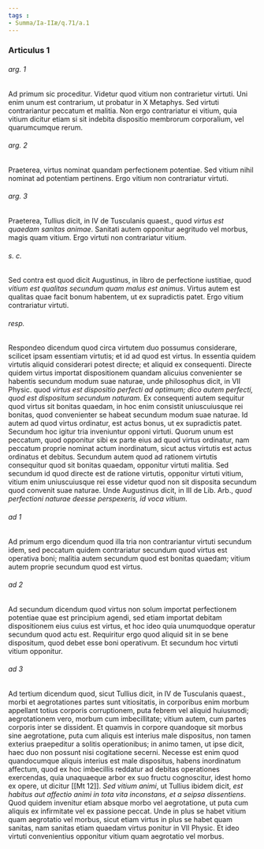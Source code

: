```yaml
---
tags : 
- Summa/Ia-IIæ/q.71/a.1
---
```


### Articulus 1

###### arg. 1
Ad primum sic proceditur. Videtur quod vitium non contrarietur virtuti. Uni enim unum est contrarium, ut probatur in X Metaphys. Sed virtuti contrariantur peccatum et malitia. Non ergo contrariatur ei vitium, quia vitium dicitur etiam si sit indebita dispositio membrorum corporalium, vel quarumcumque rerum.

###### arg. 2
Praeterea, virtus nominat quandam perfectionem potentiae. Sed vitium nihil nominat ad potentiam pertinens. Ergo vitium non contrariatur virtuti.

###### arg. 3
Praeterea, Tullius dicit, in IV de Tusculanis quaest., quod *virtus est quaedam sanitas animae*. Sanitati autem opponitur aegritudo vel morbus, magis quam vitium. Ergo virtuti non contrariatur vitium.

###### s. c.
Sed contra est quod dicit Augustinus, in libro de perfectione iustitiae, quod *vitium est qualitas secundum quam malus est animus*. Virtus autem est qualitas quae facit bonum habentem, ut ex supradictis patet. Ergo vitium contrariatur virtuti.

###### resp.
Respondeo dicendum quod circa virtutem duo possumus considerare, scilicet ipsam essentiam virtutis; et id ad quod est virtus. In essentia quidem virtutis aliquid considerari potest directe; et aliquid ex consequenti. Directe quidem virtus importat dispositionem quandam alicuius convenienter se habentis secundum modum suae naturae, unde philosophus dicit, in VII Physic. quod *virtus est dispositio perfecti ad optimum; dico autem perfecti, quod est dispositum secundum naturam*. Ex consequenti autem sequitur quod virtus sit bonitas quaedam, in hoc enim consistit uniuscuiusque rei bonitas, quod convenienter se habeat secundum modum suae naturae. Id autem ad quod virtus ordinatur, est actus bonus, ut ex supradictis patet. Secundum hoc igitur tria inveniuntur opponi virtuti. Quorum unum est peccatum, quod opponitur sibi ex parte eius ad quod virtus ordinatur, nam peccatum proprie nominat actum inordinatum, sicut actus virtutis est actus ordinatus et debitus. Secundum autem quod ad rationem virtutis consequitur quod sit bonitas quaedam, opponitur virtuti malitia. Sed secundum id quod directe est de ratione virtutis, opponitur virtuti vitium, vitium enim uniuscuiusque rei esse videtur quod non sit disposita secundum quod convenit suae naturae. Unde Augustinus dicit, in III de Lib. Arb., *quod perfectioni naturae deesse perspexeris, id voca vitium*.

###### ad 1
Ad primum ergo dicendum quod illa tria non contrariantur virtuti secundum idem, sed peccatum quidem contrariatur secundum quod virtus est operativa boni; malitia autem secundum quod est bonitas quaedam; vitium autem proprie secundum quod est virtus.

###### ad 2
Ad secundum dicendum quod virtus non solum importat perfectionem potentiae quae est principium agendi, sed etiam importat debitam dispositionem eius cuius est virtus, et hoc ideo quia unumquodque operatur secundum quod actu est. Requiritur ergo quod aliquid sit in se bene dispositum, quod debet esse boni operativum. Et secundum hoc virtuti vitium opponitur.

###### ad 3
Ad tertium dicendum quod, sicut Tullius dicit, in IV de Tusculanis quaest., morbi et aegrotationes partes sunt vitiositatis, in corporibus enim morbum appellant totius corporis corruptionem, puta febrem vel aliquid huiusmodi; aegrotationem vero, morbum cum imbecillitate; vitium autem, cum partes corporis inter se dissident. Et quamvis in corpore quandoque sit morbus sine aegrotatione, puta cum aliquis est interius male dispositus, non tamen exterius praepeditur a solitis operationibus; in animo tamen, ut ipse dicit, haec duo non possunt nisi cogitatione secerni. Necesse est enim quod quandocumque aliquis interius est male dispositus, habens inordinatum affectum, quod ex hoc imbecillis reddatur ad debitas operationes exercendas, quia unaquaeque arbor ex suo fructu cognoscitur, idest homo ex opere, ut dicitur [[Mt 12]]. *Sed vitium animi*, ut Tullius ibidem dicit, *est habitus aut affectio animi in tota vita inconstans, et a seipsa dissentiens*. Quod quidem invenitur etiam absque morbo vel aegrotatione, ut puta cum aliquis ex infirmitate vel ex passione peccat. Unde in plus se habet vitium quam aegrotatio vel morbus, sicut etiam virtus in plus se habet quam sanitas, nam sanitas etiam quaedam virtus ponitur in VII Physic. Et ideo virtuti convenientius opponitur vitium quam aegrotatio vel morbus.

